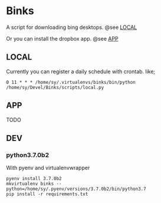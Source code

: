 # Binks

A script for downloading bing desktops. @see [LOCAL](##LOCAL)

Or you can install the dropbox app. @see [APP](##APP)

## LOCAL

Currently you can register a daily schedule with crontab. like;

`0 11 * * * /home/sy/.virtualenvs/binks/bin/python /home/sy/Devel/Binks/scripts/local.py`

## APP

TODO

## DEV

### python3.7.0b2

With pyenv and virtualenvwrapper

```shell
pyenv install 3.7.0b2
mkvirtualenv binks --python=/home/sy/.pyenv/versions/3.7.0b2/bin/python3.7
pip install -r requirements.txt
```
